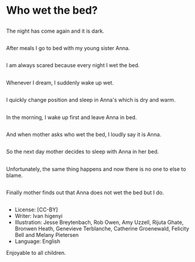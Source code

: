 # Who wet the bed?

##
The night has come again and it
is dark.

##
After meals I go to bed with my
young sister Anna.

##
I am always scared because
every night I wet the bed.

##
Whenever I dream, I suddenly
wake up wet.

##
I quickly change position and
sleep in Anna's which is dry and
warm.

##
In the morning, I wake up first
and leave Anna in bed.

##
And when mother asks who wet
the bed, I loudly say it is Anna.

##
So the next day mother decides
to sleep with Anna in her bed.

##
Unfortunately, the same thing
happens and now there is no
one to else to blame.

##
Finally mother finds out that
Anna does not wet the bed but I
do.

##
* License: [CC-BY]
* Writer: Ivan higenyi
* Illustration: Jesse Breytenbach, Rob Owen, Amy Uzzell, Rijuta Ghate, Bronwen Heath, Genevieve Terblanche, Catherine Groenewald, Felicity Bell and Melany Pietersen
* Language: English

Enjoyable to all children.
